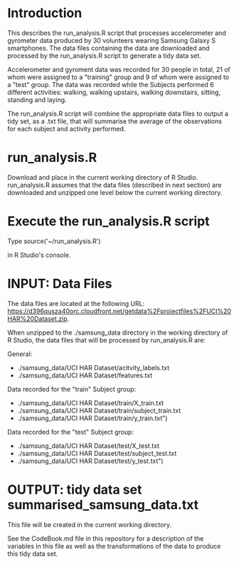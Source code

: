 

# Introduction

This describes the run_analysis.R script that processes accelerometer and gyrometer
data produced by 30 volunteers wearing Samsung Galaxy S smartphones. The data files
containing the data are downloaded and processed by the run_analysis.R script
to generate a tidy data set.

Accelerometer and gyroment data was recorded for 30 people in total, 21 of whom were 
assigned to a "training" group and 9 of whom were assigned to a "test" group.
The data was recorded while the Subjects performed 6 different activities: walking, 
walking upstairs, walking downstairs, sitting, standing and laying. 

The run_analysis.R script will combine the appropriate data files to output a
tidy set, as a .txt file, that will summarise the average of the observations
for each subject and activity performed.

# run_analysis.R

Download and place in the current working directory of R Studio. run_analysis.R
assumes that the data files (described in next section) are downloaded and unzipped
one level below the current working directory.

# Execute the run_analysis.R script

Type
    source('~/run_analysis.R')

in R Studio's console.

# INPUT: Data Files

The data files are located at the following URL:
https://d396qusza40orc.cloudfront.net/getdata%2Fprojectfiles%2FUCI%20HAR%20Dataset.zip.

When unzipped to the ./samsung_data directory in the working directory of
R Studio, the data files that will be processed by run_analysis.R are:

General:
* ./samsung_data/UCI HAR Dataset/acitvity_labels.txt
* ./samsung_data/UCI HAR Dataset/features.txt

Data recorded for the "train" Subject group:
* ./samsung_data/UCI HAR Dataset/train/X_train.txt
* ./samsung_data/UCI HAR Dataset/train/subject_train.txt
* ./samsung_data/UCI HAR Dataset/train/y_train.txt")

Data recorded for the "test" Subject group:
* ./samsung_data/UCI HAR Dataset/test/X_test.txt
* ./samsung_data/UCI HAR Dataset/test/subject_test.txt
* ./samsung_data/UCI HAR Dataset/test/y_test.txt")


# OUTPUT: tidy data set summarised_samsung_data.txt

This file will be created in the current working directory.

See the CodeBook.md file in this repository for a description of the variables
in this file as well as the transformations of the data to produce this tidy
data set.

